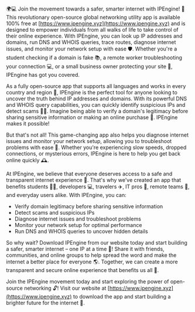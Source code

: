 🌍💻 Join the movement towards a safer, smarter internet with IPEngine! 🚀 This revolutionary open-source global networking utility app is available 100% free at [https://www.ipengine.xyz](https://www.ipengine.xyz) and is designed to empower individuals from all walks of life to take control of their online experience. With IPEngine, you can look up IP addresses and domains, run DNS and WHOIS queries, trace routes, diagnose internet issues, and monitor your network setup with ease 🛡️. Whether you're a student checking if a domain is fake 📚, a remote worker troubleshooting your connection 💻, or a small business owner protecting your site 🏢, IPEngine has got you covered.

As a fully open-source app that supports all languages and works in every country and region 🔀, IPEngine is the perfect tool for anyone looking to uncover the truth behind IP addresses and domains. With its powerful DNS and WHOIS query capabilities, you can quickly identify suspicious IPs and detect scams 👮‍♀️. Imagine being able to verify a domain's legitimacy before sharing sensitive information or making an online purchase 💸. IPEngine makes it possible!

But that's not all! This game-changing app also helps you diagnose internet issues and monitor your network setup, allowing you to troubleshoot problems with ease 🔧. Whether you're experiencing slow speeds, dropped connections, or mysterious errors, IPEngine is here to help you get back online quickly 🕰️.

At IPEngine, we believe that everyone deserves access to a safe and transparent internet experience 🌈. That's why we've created an app that benefits students 👩‍🎓, developers 💻, travelers ✈️, IT pros 🤖, remote teams 🏢, and everyday users alike. With IPEngine, you can:

* Verify domain legitimacy before sharing sensitive information
* Detect scams and suspicious IPs
* Diagnose internet issues and troubleshoot problems
* Monitor your network setup for optimal performance
* Run DNS and WHOIS queries to uncover hidden details

So why wait? Download IPEngine from our website today and start building a safer, smarter internet – one IP at a time 🚀! Share it with friends, communities, and online groups to help spread the word and make the internet a better place for everyone 🌎. Together, we can create a more transparent and secure online experience that benefits us all 💪.

Join the IPEngine movement today and start exploring the power of open-source networking 🔓! Visit our website at [https://www.ipengine.xyz](https://www.ipengine.xyz) to download the app and start building a brighter future for the internet 🌟.